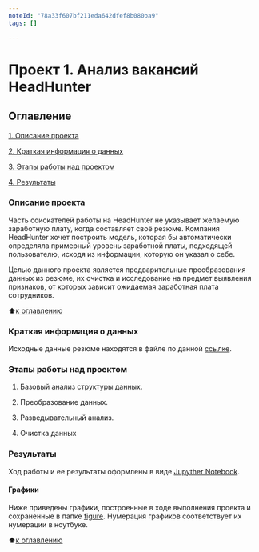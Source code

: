 ```yaml
---
noteId: "78a33f607bf211eda642dfef8b080ba9"
tags: []

---
```


# **Проект 1. Анализ вакансий HeadHunter**

## **Оглавление**
[1. Описание проекта](https://github.com/kostritsky/sf_data_science/tree/main/project_1/README.md#Описание-проекта)

[2. Краткая информация о данных](https://github.com/kostritsky/sf_data_science/tree/main/project_0/README.md#Краткая-информация-о-данных)

[3. Этапы работы над проектом](https://github.com/kostritsky/sf_data_science/tree/main/project_0/README.md#Этапы-работы-над-проектом)

[4. Результаты](https://github.com/kostritsky/sf_data_science/tree/main/project_0/README.md#Результаты)


### **Описание проекта**
Часть соискателей работы на HeadHunter не указывает желаемую заработную плату, когда составляет своё резюме. Компания HeadHunter хочет построить модель, которая бы автоматически определяла примерный уровень заработной платы, подходящей пользователю, исходя из информации, которую он указал о себе. 

Целью данного проекта является предварительные преобразования данных из резюме, их очистка и исследование на предмет выявления признаков, от которых зависит ожидаемая заработная плата сотрудников.

:arrow_up:[к оглавлению](https://github.com/kostritsky/sf_data_science/tree/main/project_0/README.md#Оглавление)
### **Краткая информация о данных**

Исходные данные резюме находятся в файле по данной [ссылке](https://drive.google.com/file/d/1KHrgptG7Bv0cKAAwOXIeoCxT-pFVSwWv/view?usp=sharing).

### **Этапы работы над проектом**


1. Базовый анализ структуры данных.

2. Преобразование данных.

3. Разведывательный анализ.

4. Очистка данных

### **Результаты**

Ход работы и ее результаты оформлены в виде [Jupyther Notebook](https://github.com/kostritsky/sf_data_science/blob/main/project_1/Project-1.ipynb). 

#### **Графики**

Ниже приведены графики, построенные в ходе выполнения проекта и сохраненные в папке [figure](https://github.com/kostritsky/sf_data_science/tree/main/project_1/figures).
Нумерация графиков соответствует их нумерации в ноутбуке.





:arrow_up:[к оглавлению](https://github.com/kostritsky/sf_data_science/tree/main/project_0/README.md#Оглавление)
